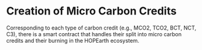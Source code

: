 # Creation of Micro Carbon Credits

Corresponding to each type of carbon credit (e.g., MCO2, TCO2, BCT, NCT, C3), there is a smart contract that handles their split into micro carbon credits and their burning in the HOPEarth ecosystem.&#x20;

